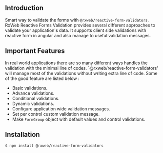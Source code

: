 ## Introduction

Smart way to validate the forms with `@rxweb/reactive-form-validators`. RxWeb Reactive Forms Validation provides several different approaches to validate your application's data. It supports client side validations with reactive form in angular and also manage to useful validation messages. 

## Important Features

In real world applications there are so many different ways handles the validation with the minimal line of codes. `@rxweb/reactive-form-validators' will manage most of the validations without writing extra line of code. Some of the good feature are listed below :

* Basic validations.
* Advance validations.
* Conditional validations.
* Dynamic validations.
* Configure application wide validation messages.
* Set per control custom validation message.
* Make `FormGroup` object with default values and control validations.

## Installation
```bash
$ npm install @rxweb/reactive-form-validators
```



